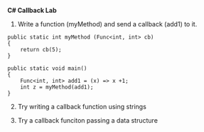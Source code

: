 **C# Callback Lab**

1.  Write a function (myMethod) and send a callback (add1) to it.

```
public static int myMethod (Func<int, int> cb) 
{
    return cb(5);
}

public static void main()
{
    Func<int, int> add1 = (x) => x +1;
    int z = myMethod(add1);
}

```
2.  Try writing a callback function using strings

3.  Try a callback funciton passing a data structure
